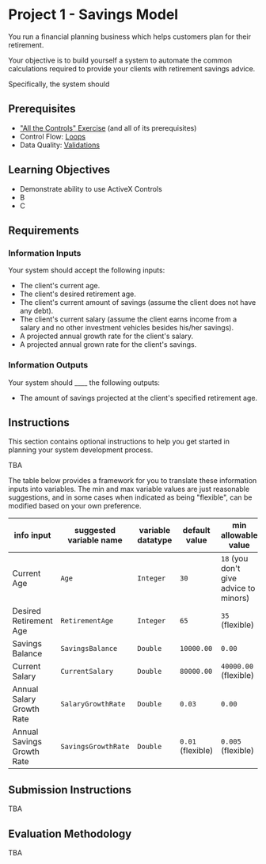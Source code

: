 # Project 1 - Savings Model

You run a financial planning business which helps customers plan for their retirement.

Your objective is to build yourself a system to automate the common calculations required to provide your clients with retirement savings advice.

Specifically, the system should


## Prerequisites

  + ["All the Controls" Exercise](/exercises/all-the-controls/exercise.md) (and all of its prerequisites)
  + Control Flow: [Loops](/notes/visual-basic/loops.md)
  + Data Quality: [Validations](notes/visual-basic/datatypes.md)

## Learning Objectives

  + Demonstrate ability to use ActiveX Controls
  + B
  + C

## Requirements

### Information Inputs

Your system should accept the following inputs:

  + The client's current age.
  + The client's desired retirement age.
  + The client's current amount of savings (assume the client does not have any debt).
  + The client's current salary (assume the client earns income from a salary and no other investment vehicles besides his/her savings).
  + A projected annual growth rate for the client's salary.
  + A projected annual grown rate for the client's savings.

### Information Outputs

Your system should ____ the following outputs:

  + The amount of savings projected at the client's specified retirement age.


## Instructions

This section contains optional instructions to help you get started in planning your system development process.


TBA

The table below provides a framework for you to translate these information inputs into variables. The min and max variable values are just reasonable suggestions, and in some cases when indicated as being "flexible", can be modified based on your own preference.

info input | suggested variable name | variable datatype | default value | min allowable value | max allowable value
--- | ---  | ---  | ---  | ---  | ---
Current Age | `Age` | `Integer` | `30` | `18` (you don't give advice to minors) | `60` (flexible)
Desired Retirement Age | `RetirementAge` | `Integer` | `65` | `35` (flexible) | `80` (flexible)
Savings Balance | `SavingsBalance` | `Double` | `10000.00` | `0.00` | `60000.00` (flexible)
Current Salary | `CurrentSalary` | `Double` | `80000.00` | `40000.00` (flexible) | `250000.00` (flexible)
Annual Salary Growth Rate | `SalaryGrowthRate` | `Double` | `0.03` | `0.00` | `0.15` (flexible)
Annual Savings Growth Rate | `SavingsGrowthRate` | `Double` | `0.01` (flexible) | `0.005` (flexible) | `0.10` (flexible)

## Submission Instructions

TBA

## Evaluation Methodology

TBA
